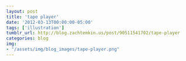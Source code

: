 ```yaml
---
layout: post
title: 'tape player'
date: '2012-03-13T00:00:00-05:00'
tags: ['illustration']
tumblr_url: http://blog.zachtemkin.us/post/90511541702/tape-player
categories: blog
img:
- "/assets/img/blog_images/tape-player.png" 
---
```

